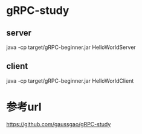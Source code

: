 # gRPC-study
## server
java -cp target/gRPC-beginner.jar HelloWorldServer
## client
java -cp target/gRPC-beginner.jar HelloWorldClient

# 参考url
https://github.com/gaussgao/gRPC-study